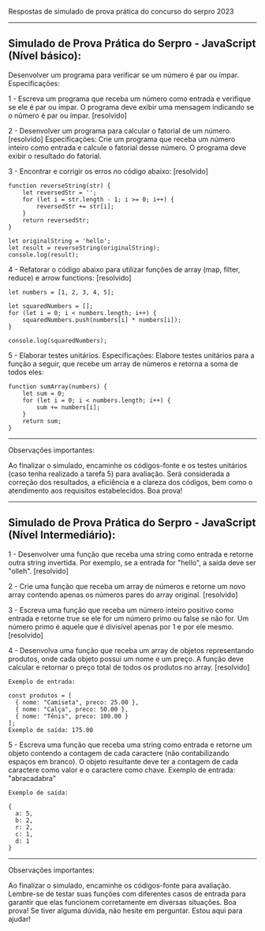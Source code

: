 Respostas de simulado de prova prática do concurso do serpro 2023

----------------------------------------------------------------------
Simulado de Prova Prática do Serpro - JavaScript (Nível básico):
----------------------------------------------------------------------

Desenvolver um programa para verificar se um número é par ou ímpar.
Especificações:

1 - Escreva um programa que receba um número como entrada e verifique se ele é par ou ímpar. O programa deve exibir uma mensagem indicando se o número é par ou ímpar. [resolvido]

2 - Desenvolver um programa para calcular o fatorial de um número. [resolvido]
    Especificações:
    Crie um programa que receba um número inteiro como entrada e calcule o fatorial desse número. O programa deve exibir o resultado do fatorial.

3 - Encontrar e corrigir os erros no código abaixo: [resolvido]

    function reverseString(str) {
        let reversedStr = '';
        for (let i = str.length - 1; i >= 0; i++) {
            reversedStr += str[i];
        }
        return reversedStr;
    }

    let originalString = 'hello';
    let result = reverseString(originalString);
    console.log(result);

4 - Refatorar o código abaixo para utilizar funções de array (map, filter, reduce) e arrow functions: [resolvido]

    let numbers = [1, 2, 3, 4, 5];

    let squaredNumbers = [];
    for (let i = 0; i < numbers.length; i++) {
        squaredNumbers.push(numbers[i] * numbers[i]);
    }

    console.log(squaredNumbers);

5 - Elaborar testes unitários.
    Especificações:
    Elabore testes unitários para a função a seguir, que recebe um array de números e retorna a soma de todos eles:

    function sumArray(numbers) {
        let sum = 0;
        for (let i = 0; i < numbers.length; i++) {
            sum += numbers[i];
        }
        return sum;
    }

-----------------------
Observações importantes:

Ao finalizar o simulado, encaminhe os códigos-fonte e os testes unitários (caso tenha realizado a tarefa 5) para avaliação.
Será considerada a correção dos resultados, a eficiência e a clareza dos códigos, bem como o atendimento aos requisitos estabelecidos.
Boa prova!


----------------------------------------------------------------------
Simulado de Prova Prática do Serpro - JavaScript (Nível Intermediário):
----------------------------------------------------------------------

1 - Desenvolver uma função que receba uma string como entrada e retorne outra string invertida. Por exemplo, se a entrada for "hello", a saída deve ser "olleh". [resolvido]

2 - Crie uma função que receba um array de números e retorne um novo array contendo apenas os números pares do array original. [resolvido]

3 - Escreva uma função que receba um número inteiro positivo como entrada e retorne true se ele for um número primo ou false se não for. Um número primo é aquele que é divisível apenas por 1 e por ele mesmo. [resolvido]

4 - Desenvolva uma função que receba um array de objetos representando produtos, onde cada objeto possui um nome e um preço. A função deve calcular e retornar o preço total de todos os produtos no array. [resolvido]

    Exemplo de entrada:

    const produtos = [
      { nome: "Camiseta", preco: 25.00 },
      { nome: "Calça", preco: 50.00 },
      { nome: "Tênis", preco: 100.00 }
    ];
    Exemplo de saída: 175.00

5 - Escreva uma função que receba uma string como entrada e retorne um objeto contendo a contagem de cada caractere (não contabilizando espaços em branco). O objeto resultante deve ter a contagem de cada caractere como valor e o caractere como chave.
Exemplo de entrada: "abracadabra"

    Exemplo de saída:

    {
      a: 5,
      b: 2,
      r: 2,
      c: 1,
      d: 1
    }

-------------------
Observações importantes:

Ao finalizar o simulado, encaminhe os códigos-fonte para avaliação.
Lembre-se de testar suas funções com diferentes casos de entrada para garantir que elas funcionem corretamente em diversas situações.
Boa prova! Se tiver alguma dúvida, não hesite em perguntar. Estou aqui para ajudar!